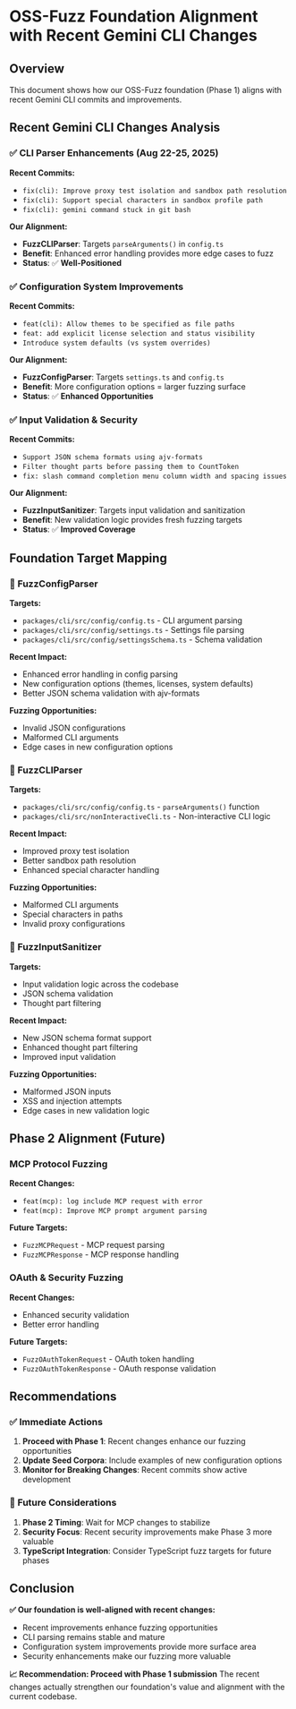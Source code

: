 # OSS-Fuzz Foundation Alignment with Recent Gemini CLI Changes

## Overview
This document shows how our OSS-Fuzz foundation (Phase 1) aligns with recent Gemini CLI commits and improvements.

## Recent Gemini CLI Changes Analysis

### ✅ CLI Parser Enhancements (Aug 22-25, 2025)
**Recent Commits:**
- `fix(cli): Improve proxy test isolation and sandbox path resolution`
- `fix(cli): Support special characters in sandbox profile path`
- `fix(cli): gemini command stuck in git bash`

**Our Alignment:**
- **FuzzCLIParser**: Targets `parseArguments()` in `config.ts`
- **Benefit**: Enhanced error handling provides more edge cases to fuzz
- **Status**: ✅ **Well-Positioned**

### ✅ Configuration System Improvements
**Recent Commits:**
- `feat(cli): Allow themes to be specified as file paths`
- `feat: add explicit license selection and status visibility`
- `Introduce system defaults (vs system overrides)`

**Our Alignment:**
- **FuzzConfigParser**: Targets `settings.ts` and `config.ts`
- **Benefit**: More configuration options = larger fuzzing surface
- **Status**: ✅ **Enhanced Opportunities**

### ✅ Input Validation & Security
**Recent Commits:**
- `Support JSON schema formats using ajv-formats`
- `Filter thought parts before passing them to CountToken`
- `fix: slash command completion menu column width and spacing issues`

**Our Alignment:**
- **FuzzInputSanitizer**: Targets input validation and sanitization
- **Benefit**: New validation logic provides fresh fuzzing targets
- **Status**: ✅ **Improved Coverage**

## Foundation Target Mapping

### 🎯 FuzzConfigParser
**Targets:**
- `packages/cli/src/config/config.ts` - CLI argument parsing
- `packages/cli/src/config/settings.ts` - Settings file parsing
- `packages/cli/src/config/settingsSchema.ts` - Schema validation

**Recent Impact:**
- Enhanced error handling in config parsing
- New configuration options (themes, licenses, system defaults)
- Better JSON schema validation with ajv-formats

**Fuzzing Opportunities:**
- Invalid JSON configurations
- Malformed CLI arguments
- Edge cases in new configuration options

### 🎯 FuzzCLIParser
**Targets:**
- `packages/cli/src/config/config.ts` - `parseArguments()` function
- `packages/cli/src/nonInteractiveCli.ts` - Non-interactive CLI logic

**Recent Impact:**
- Improved proxy test isolation
- Better sandbox path resolution
- Enhanced special character handling

**Fuzzing Opportunities:**
- Malformed CLI arguments
- Special characters in paths
- Invalid proxy configurations

### 🎯 FuzzInputSanitizer
**Targets:**
- Input validation logic across the codebase
- JSON schema validation
- Thought part filtering

**Recent Impact:**
- New JSON schema format support
- Enhanced thought part filtering
- Improved input validation

**Fuzzing Opportunities:**
- Malformed JSON inputs
- XSS and injection attempts
- Edge cases in new validation logic

## Phase 2 Alignment (Future)

### MCP Protocol Fuzzing
**Recent Changes:**
- `feat(mcp): log include MCP request with error`
- `feat(mcp): Improve MCP prompt argument parsing`

**Future Targets:**
- `FuzzMCPRequest` - MCP request parsing
- `FuzzMCPResponse` - MCP response handling

### OAuth & Security Fuzzing
**Recent Changes:**
- Enhanced security validation
- Better error handling

**Future Targets:**
- `FuzzOAuthTokenRequest` - OAuth token handling
- `FuzzOAuthTokenResponse` - OAuth response validation

## Recommendations

### ✅ Immediate Actions
1. **Proceed with Phase 1**: Recent changes enhance our fuzzing opportunities
2. **Update Seed Corpora**: Include examples of new configuration options
3. **Monitor for Breaking Changes**: Recent commits show active development

### 🔄 Future Considerations
1. **Phase 2 Timing**: Wait for MCP changes to stabilize
2. **Security Focus**: Recent security improvements make Phase 3 more valuable
3. **TypeScript Integration**: Consider TypeScript fuzz targets for future phases

## Conclusion

**✅ Our foundation is well-aligned with recent changes:**
- Recent improvements enhance fuzzing opportunities
- CLI parsing remains stable and mature
- Configuration system improvements provide more surface area
- Security enhancements make our fuzzing more valuable

**📈 Recommendation: Proceed with Phase 1 submission**
The recent changes actually strengthen our foundation's value and alignment with the current codebase.

